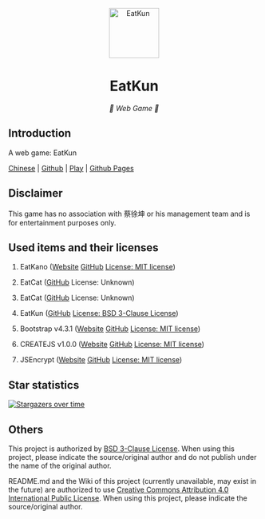 <p align="center">
  <a href="https://chicxk.pages.dev/gai1/"><img src="favicon.ico" width="100" height="100" alt="EatKun"></a>
</p>
<div align="center">

# EatKun

_🦌 Web Game 🥛_

</div>


## Introduction

A web game: EatKun

[Chinese](README.md)
|
[Github](https://github.com/fgfobdpqjs)
|
[Play](https://chicxk.pages.dev/gai1/)
|
[Github Pages](https://fgfobdpqjs.github.io/EatKunGai1/)

## Disclaimer

This game has no association with 蔡徐坤 or his management team and is for entertainment purposes only.

## Used items and their licenses

1. EatKano ([Website](https://xingye.me/game/eatkano) [GitHub](https://github.com/arcxingye/EatKano) [License: MIT license](https://raw.githubusercontent.com/arcxingye/EatKano/refs/heads/main/LICENSE))

2. EatCat ([GitHub](https://github.com/122440367/eatcat) License: Unknown)

3. EatCat ([GitHub](https://github.com/Webpage-gh/eatcat) License: Unknown)

4. EatKun ([GitHub](https://github.com/fgfobdpqjs/EatKun) [License: BSD 3-Clause License](https://raw.githubusercontent.com/fgfobdpqjs/EatKun/refs/heads/main/LICENSE))

5. Bootstrap v4.3.1 ([Website](https://getbootstrap.com/) [GitHub](https://github.com/twbs/bootstrap/releases/v4.3.1) [License: MIT license](https://raw.githubusercontent.com/twbs/bootstrap/refs/heads/main/LICENSE))

6. CREATEJS v1.0.0 ([Website](http://createjs.com/) [GitHub](https://github.com/CreateJS/CreateJS) [License: MIT license](https://raw.githubusercontent.com/CreateJS/CreateJS/refs/heads/master/LICENSE))

7. JSEncrypt ([Website](https://travistidwell.com/jsencrypt) [GitHub](https://github.com/travist/jsencrypt) [License: MIT license](https://raw.githubusercontent.com/travist/jsencrypt/refs/heads/master/LICENSE.txt))

## Star statistics

[![Stargazers over time](https://starchart.cc/fgfobdpqjs/EatKunGai1.svg?variant=adaptive)](https://starchart.cc/fgfobdpqjs/EatKunGai1)

## Others

This project is authorized by [BSD 3-Clause License](https://raw.githubusercontent.com/fgfobdpqjs/EatKunGai1/refs/heads/main/LICENSE-code). When using this project, please indicate the source/original author and do not publish under the name of the original author.

README.md and the Wiki of this project (currently unavailable, may exist in the future) are authorized to use [Creative Commons Attribution 4.0 International Public License](https://raw.githubusercontent.com/fgfobdpqjs/EatKunGai1/refs/heads/main/LICENSE-text). When using this project, please indicate the source/original author.